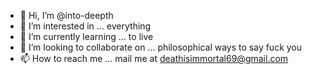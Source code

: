 - 👋 Hi, I’m @into-deepth
- 👀 I’m interested in ... everything
- 🌱 I’m currently learning ... to live
- 💞️ I’m looking to collaborate on ... philosophical ways to say fuck you
- 📫 How to reach me ... mail me at deathisimmortal69@gmail.com

<!---
into-deepth/into-deepth is a ✨ special ✨ repository because its `README.md` (this file) appears on your GitHub profile.
You can click the Preview link to take a look at your changes.
--->
